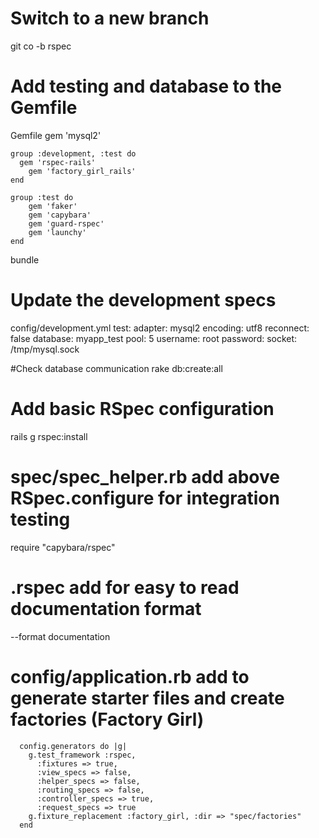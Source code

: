   # Switch to a new branch
  git co -b rspec

  # Add testing and database to the Gemfile
  Gemfile
    gem 'mysql2'

  	group :development, :test do
  	  gem 'rspec-rails'
    	gem 'factory_girl_rails'
  	end

  	group :test do
    	gem 'faker'
    	gem 'capybara'
    	gem 'guard-rspec'
    	gem 'launchy'
  	end

  bundle

  # Update the development specs
  config/development.yml
    test:
    adapter: mysql2
    encoding: utf8
    reconnect: false
    database: myapp_test
    pool: 5
    username: root
    password:
    socket: /tmp/mysql.sock

  #Check database communication
  rake db:create:all

  # Add basic RSpec configuration
  rails g rspec:install

  # spec/spec_helper.rb add above RSpec.configure for integration testing
  require "capybara/rspec"

  # .rspec add for easy to read documentation format
  --format documentation

  # config/application.rb add to generate starter files and create factories (Factory Girl)
      config.generators do |g|
        g.test_framework :rspec,
          :fixtures => true,
          :view_specs => false,
          :helper_specs => false,
          :routing_specs => false,
          :controller_specs => true,
          :request_specs => true
        g.fixture_replacement :factory_girl, :dir => "spec/factories"
      end
